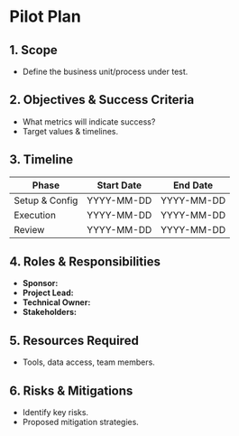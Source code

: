 # Pilot Plan

## 1. Scope
- Define the business unit/process under test.

## 2. Objectives & Success Criteria
- What metrics will indicate success?
- Target values & timelines.

## 3. Timeline
| Phase         | Start Date | End Date   |
|---------------|------------|------------|
| Setup & Config| YYYY-MM-DD | YYYY-MM-DD |
| Execution     | YYYY-MM-DD | YYYY-MM-DD |
| Review        | YYYY-MM-DD | YYYY-MM-DD |

## 4. Roles & Responsibilities
- **Sponsor:**
- **Project Lead:**
- **Technical Owner:**
- **Stakeholders:**

## 5. Resources Required
- Tools, data access, team members.

## 6. Risks & Mitigations
- Identify key risks.
- Proposed mitigation strategies.